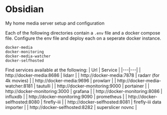 # Obsidian
My home media server setup and configuration

Each of the following directories contain a `.env` file and a docker compose file. Configure the env file and deploy each on a seperate docker instance.
```
docker-media
docker-monitoring
docker-media-watcher
docker-selfhosted
```

Find services available at the following:
| Url | Service |
|---|---|
| http://docker-media:8686 | lidarr |
| http://docker-media:7878 | radarr (for 4k movies) |
| http://docker-media:9696 | prowlarr |
| http://docker-media-watcher:8181 | tautulli |
| http://docker-monitoring:9000 | portainer |
| http://docker-monitoring:3000 | grafana |
| http://docker-monitoring:8086 | influxdb |
| http://docker-monitoring:9090 | prometheus |
| http://docker-selfhosted:8080 | firefly-iii |
| http://docker-selfhosted:8081 | firefly-iii data importer |
| http://docker-selfhosted:8282 | superslicer novnc |
